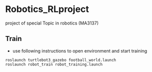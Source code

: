 # Robotics_RLproject
project of special Topic in robotics (MA3137)

## Train
 - use following instructions to open environment and start training
 ```
 roslaunch turtlebot3_gazebo football_world.launch
 roslaunch robot_train robot_training.launch  
 ```
